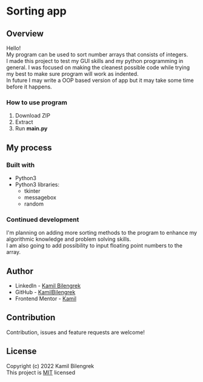 # Sorting app

## Overview

Hello!  
My program can be used to sort number arrays that consists of integers.  
I made this project to test my GUI skills and my python programming in general. I was focused on making the cleanest possible code while trying my best to make sure program will work as indented.  
In future I may write a OOP based version of app but it may take some time before it happens.

### How to use program

1. Download ZIP
2. Extract
3. Run **main.py**

## My process

### Built with

* Python3
* Python3 libraries:
    * tkinter
    * messagebox
    * random

### Continued development

I'm planning on adding more sorting methods to the program to enhance my algorithmic knowledge and problem solving skills.  
I am also going to add possibility to input floating point numbers to the array.

## Author

* LinkedIn - [Kamil Bilengrek](https://www.linkedin.com/in/kamil-bilengrek-612a82238/)
* GitHub - [KamilBilengrek](https://github.com/KamilBilengrek)
* Frontend Mentor - [Kamil](https://www.frontendmentor.io/profile/Kammilos)

## Contribution

Contribution, issues and feature requests are welcome!

## License

Copyright (c) 2022 Kamil Bilengrek  
This project is [MIT](https://github.com/KamilBilengrek/Sorting-app/blob/main/LICENSE.txt) licensed
